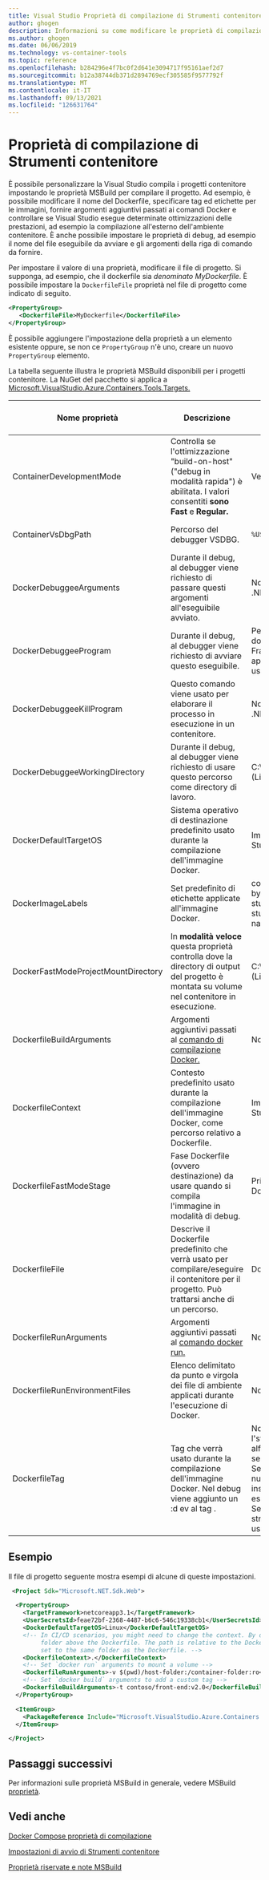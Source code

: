 ```yaml
---
title: Visual Studio Proprietà di compilazione di Strumenti contenitore
author: ghogen
description: Informazioni su come modificare le proprietà di compilazione di Strumenti contenitore per personalizzare Visual Studio compilazione ed esecuzione di un progetto contenitore.
ms.author: ghogen
ms.date: 06/06/2019
ms.technology: vs-container-tools
ms.topic: reference
ms.openlocfilehash: b284296e4f7bc0f2d641e3094717f95161aef2d7
ms.sourcegitcommit: b12a38744db371d2894769ecf305585f9577792f
ms.translationtype: MT
ms.contentlocale: it-IT
ms.lasthandoff: 09/13/2021
ms.locfileid: "126631764"
---
```

# <a name="container-tools-build-properties"></a>Proprietà di compilazione di Strumenti contenitore

È possibile personalizzare la Visual Studio compila i progetti contenitore impostando le proprietà MSBuild per compilare il progetto. Ad esempio, è possibile modificare il nome del Dockerfile, specificare tag ed etichette per le immagini, fornire argomenti aggiuntivi passati ai comandi Docker e controllare se Visual Studio esegue determinate ottimizzazioni delle prestazioni, ad esempio la compilazione all'esterno dell'ambiente contenitore. È anche possibile impostare le proprietà di debug, ad esempio il nome del file eseguibile da avviare e gli argomenti della riga di comando da fornire.

Per impostare il valore di una proprietà, modificare il file di progetto. Si supponga, ad esempio, che il dockerfile sia *denominato MyDockerfile*. È possibile impostare la `DockerfileFile` proprietà nel file di progetto come indicato di seguito.

```xml
<PropertyGroup>
   <DockerfileFile>MyDockerfile</DockerfileFile>
</PropertyGroup>
```

È possibile aggiungere l'impostazione della proprietà a un elemento esistente oppure, se non ce `PropertyGroup` n'è uno, creare un nuovo `PropertyGroup` elemento.

La tabella seguente illustra le proprietà MSBuild disponibili per i progetti contenitore. La NuGet del pacchetto si applica a [Microsoft.VisualStudio.Azure.Containers.Tools.Targets.](https://www.nuget.org/packages/Microsoft.VisualStudio.Azure.Containers.Tools.Targets/)

| Nome proprietà | Descrizione | Valore predefinito  | Versione del pacchetto NuGet|
|---------------|-------------|----------------|----------------------|
| ContainerDevelopmentMode | Controlla se l'ottimizzazione "build-on-host" ("debug in modalità rapida") è abilitata.  I valori consentiti **sono Fast** e **Regular.** | Veloce |1.0.1872750 o versione più recente|
| ContainerVsDbgPath | Percorso del debugger VSDBG. | `%USERPROFILE%\vsdbg\vs2017u5` |1.0.1985401 o versione più recente|
| DockerDebuggeeArguments | Durante il debug, al debugger viene richiesto di passare questi argomenti all'eseguibile avviato. | Non applicabile ai ASP.NET .NET Framework progetto |1.7.8 o versione più recente|
| DockerDebuggeeProgram | Durante il debug, al debugger viene richiesto di avviare questo eseguibile. | Per i progetti .NET Core: dotnet, ASP.NET .NET Framework progetti: Non applicabile (IIS viene sempre usato) |1.7.8 o versione più recente|
| DockerDebuggeeKillProgram | Questo comando viene usato per elaborare il processo in esecuzione in un contenitore. | Non applicabile ai ASP.NET .NET Framework progetto |1.7.8 o versione più recente|
| DockerDebuggeeWorkingDirectory | Durante il debug, al debugger viene richiesto di usare questo percorso come directory di lavoro. | C:\app (Windows) o /app (Linux) |1.7.8 o versione più recente|
| DockerDefaultTargetOS | Sistema operativo di destinazione predefinito usato durante la compilazione dell'immagine Docker. | Impostare in base Visual Studio. |1.0.1985401 o versione più recente|
| DockerImageLabels | Set predefinito di etichette applicate all'immagine Docker. | com.microsoft.created-by=visual-studio;com.microsoft.visual-studio.project-name=$(MSBuildProjectName) |1.5.4 o versione più recente|
| DockerFastModeProjectMountDirectory|In **modalità veloce** questa proprietà controlla dove la directory di output del progetto è montata su volume nel contenitore in esecuzione.|C:\app (Windows) o /app (Linux)|1.9.2 o versione più recente|
| DockerfileBuildArguments | Argomenti aggiuntivi passati al [comando di compilazione Docker.](https://docs.docker.com/engine/reference/commandline/build/) | Non applicabile. |1.0.1872750 o versione più recente|
| DockerfileContext | Contesto predefinito usato durante la compilazione dell'immagine Docker, come percorso relativo a Dockerfile. | Impostare in base Visual Studio. |1.0.1872750 o versione più recente|
| DockerfileFastModeStage | Fase Dockerfile (ovvero destinazione) da usare quando si compila l'immagine in modalità di debug. | Prima fase trovata nel Dockerfile (base) |
| DockerfileFile | Descrive il Dockerfile predefinito che verrà usato per compilare/eseguire il contenitore per il progetto. Può trattarsi anche di un percorso. | Dockerfile |1.0.1872750 o versione più recente|
| DockerfileRunArguments | Argomenti aggiuntivi passati al [comando docker run.](https://docs.docker.com/engine/reference/commandline/run/) | Non applicabile. |1.0.1872750 o versione più recente|
| DockerfileRunEnvironmentFiles | Elenco delimitato da punto e virgola dei file di ambiente applicati durante l'esecuzione di Docker. | Non applicabile. |1.0.1872750 o versione più recente|
| DockerfileTag | Tag che verrà usato durante la compilazione dell'immagine Docker. Nel debug viene aggiunto un :d ev al tag . | Nome dell'assembly dopo l'stripping di caratteri non alfanumerici con le regole seguenti: <br/> Se il tag risultante è tutto numerico, "image" viene inserito come prefisso (ad esempio, image2314) <br/> Se il tag risultante è una stringa vuota, come tag viene usato "image". |1.0.1872750 o versione più recente|

## <a name="example"></a>Esempio

Il file di progetto seguente mostra esempi di alcune di queste impostazioni.

```xml
 <Project Sdk="Microsoft.NET.Sdk.Web">

  <PropertyGroup>
    <TargetFramework>netcoreapp3.1</TargetFramework>
    <UserSecretsId>feae72bf-2368-4487-b6c6-546c19338cb1</UserSecretsId>
    <DockerDefaultTargetOS>Linux</DockerDefaultTargetOS>
    <!-- In CI/CD scenarios, you might need to change the context. By default, Visual Studio uses the
         folder above the Dockerfile. The path is relative to the Dockerfile, so here the context is
         set to the same folder as the Dockerfile. -->
    <DockerfileContext>.</DockerfileContext>
    <!-- Set `docker run` arguments to mount a volume -->
    <DockerfileRunArguments>-v $(pwd)/host-folder:/container-folder:ro</DockerfileRunArguments>
    <!-- Set `docker build` arguments to add a custom tag -->
    <DockerfileBuildArguments>-t contoso/front-end:v2.0</DockerfileBuildArguments>
  </PropertyGroup>

  <ItemGroup>
    <PackageReference Include="Microsoft.VisualStudio.Azure.Containers.Tools.Targets" Version="1.10.6" />
  </ItemGroup>

</Project>
```

## <a name="next-steps"></a>Passaggi successivi

Per informazioni sulle proprietà MSBuild in generale, vedere MSBuild [proprietà](../msbuild/msbuild-properties.md).

## <a name="see-also"></a>Vedi anche

[Docker Compose proprietà di compilazione](docker-compose-properties.md)

[Impostazioni di avvio di Strumenti contenitore](container-launch-settings.md)

[Proprietà riservate e note MSBuild](../msbuild/msbuild-reserved-and-well-known-properties.md)
